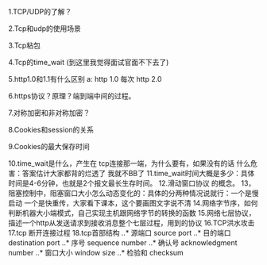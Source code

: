 1.TCP/UDP的了解？

2.Tcp和udp的使用场景

3.Tcp粘包

4.Tcp的time_wait (到这里我觉得面试官面不下去了)

5.http1.0和1.1有什么区别
a: http 1.0 每次 
   http 2.0 

6.https协议？原理？端到端中间的过程。

7.对称加密和非对称加密？

8.Cookies和session的关系

9.Cookies的最大保存时间

10.time_wait是什么，产生在 tcp连接那一端，为什么要有，如果没有的话 什么危害：答案估计大家都背的烂透了 我就不BB了
11.time_wait时间大概是多少：具体时间是4-6分钟，也就是2个报文最长生存时间。
12.滑动窗口协议 的概念。
13，阻塞控制中，阻塞窗口大小怎么动态变化的：具体的分两种情况说就行：一个是慢启动 一个是快重传，大家看下课本，这个要画图文字说不清
14.网络字节序，如何判断机器大小端模式，自己实现主机跟网络字节的转换的函数
15.网络七层协议，描述一个http从发送请求到接收消息整个七层过程，用到的协议
16.TCP洪水攻击
17.tcp 断开连接过程
18.tcp首部结构
..* 源端口 source port
..* 目的端口 destination port
..* 序号 sequence number
..* 确认号 acknowledgment number 
..* 窗口大小 window size
..* 检验和 checksum
